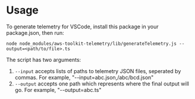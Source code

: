 # Usage

To generate telemetry for VSCode, install this package in your package.json, then run:

`node node_modules/aws-toolkit-telemetry/lib/generateTelemetry.js --output=<path/to/file>.ts`

The script has two arguments:

1. `--input` accepts lists of paths to telemetry JSON files, seperated by commas. For example, "--input=abc.json,/abc/bcd.json"
2. `--output` accepts one path which represents where the final output will go. For example, "--output=abc.ts"
